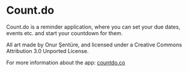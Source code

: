 Count.do
================
Count.do is a reminder application, where you can set your due dates, events etc. and start your countdown for them.

All art made by Onur Şentüre, and licensed under a Creative Commons Attribution 3.0 Unported License.

For more information about the app:
[countdo.co](http://countdo.co/)
